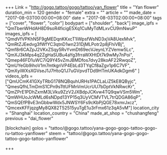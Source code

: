 +++
Link = "http://gogo.tattoo/gogo/tattoo/yan_flower"
title = "Yan flower"
duration_min = 120
gender = "female"
extra = ""
article = ""
made_date = "2017-08-03T00:00:00+08:00"
date = "2017-08-03T02:00:00+08:00"
tags = ["cover", "flower", "color"]
bodypart = ["shoulder", "back"]
image_ipfs = "QmTbenWHdAH8D9soR4ficigE5Xq1CuMyTdMLxvCU9mNwuP"
images_ipfs = [
  "QmdVfVPKhN5F9gMEDqnKKxcT1iWpsfWsND3xjVA8UexMvk",
  "QmRtZJEedvg3fWfYC3qtnD1wn231DjMLPotr2p8jFhiVBj",
  "Qmf8r6CAZpJ2VKxZSqy5RvYvmDt69ecVJeynLYZVemw5Lc",
  "QmXJ3kMps4q2ZgHaSUBu4aYg3frraWXHtDt7k9wMy7nPoi",
  "Qmep46FD1uWC7iQ9Y45vZmJBMDfos7dvy28koAF22RwqoZ",
  "QmUYeGb9ihoV1m7mtkgriVP4EbLd3TYqCf8aZgv1p6C7VF",
  "QmXyiWXsXGVseJ1J7HtoQ1J7uGVpvdTDd9HTmUKAdkDgm6"
 ]
videos_ipfs = ["QmUCmK41GXyTRbG178NQBquhURHs1PACLaLiZ5kE8QByjc", "QmesQfhLTmDmS1CPn9sTttUFMnVmUcrUU7bDptVkNRwcKr", "QmZPrE1PDhZxmM3LVku9ZzV2JXBdpJCKvw4TQ9qwVSm5Wm", "QmWHUoJcWMLd6sNDpd13YP15q3UyVCMVTVL7trQDGA86qP",
"QmSQEfPBvE3nGbbwWdx5JNWSY6Fs9cKbPjQGE78xmrJxcz",
"QmcexKFFjqzgMy8QX82T52515yuTgE1u3rFmx61z3qA5vM"]
location_city = "Shanghai"
location_country = "China"
made_at_shop = "chushangfeng"
previous = "dai_flower"

[blockchain]
golos = "tattoo/@gogo.tattoo/yana-gogo-gogo-tattoo-gogo-ru-tattoo-yanflower"
steem = "tattoo/@gogo.tattoo/yana-gogo-gogo-tattoo-gogo-tattoo-yanflower"

+++
